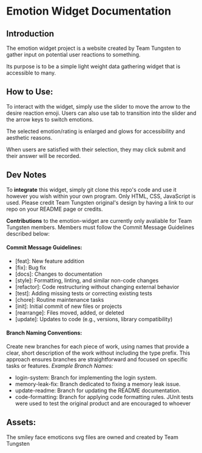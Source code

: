 # Emotion Widget Documentation

## Introduction
The emotion widget project is a website created by Team Tungsten to gather input on potential user reactions to something. 

Its purpose is to be a simple light weight data gathering widget that is accessible to many. 

## How to Use:
To interact with the widget, simply use the slider to move the arrow to the desire reaction emoji. Users can also use tab to transition into the slider and the arrow keys to switch emotions.

The selected emotion/rating is enlarged and glows for accessibility and aesthetic reasons.

When users are satisfied with their selection, they may click submit and their answer will be recorded. 

## Dev Notes
To **integrate** this widget, simply git clone this repo's code and use it however you wish within your own program. Only HTML, CSS, JavaScript is used. Please credit Team Tungsten original's design by having a link to our repo on your README page or credits.

**Contributions** to the emotion-widget are currently only avaliable for Team Tungsten members. Members must follow the Commit Message Guidelines described below:

#### Commit Message Guidelines:
- [feat]: New feature addition
- [fix]: Bug fix
- [docs]: Changes to documentation
- [style]: Formatting, linting, and similar non-code changes
- [refactor]: Code restructuring without changing external behavior
- [test]: Adding missing tests or correcting existing tests
- [chore]: Routine maintenance tasks
- [init]: Initial commit of new files or projects
- [rearrange]: Files moved, added, or deleted
- [update]: Updates to code (e.g., versions, library compatibility)

#### Branch Naming Conventions:
Create new branches for each piece of work, using names that provide a clear, short description of the work without including the type prefix. This approach ensures branches are straightforward and focused on specific tasks or features.
*Example Branch Names:*
- login-system: Branch for implementing the login system.
- memory-leak-fix: Branch dedicated to fixing a memory leak issue.
- update-readme: Branch for updating the README documentation.
- code-formatting: Branch for applying code formatting rules.
JUnit tests were used to test the original product and are encouraged to whoever 

## Assets:
The smiley face emoticons svg files are owned and created by Team Tungsten 
